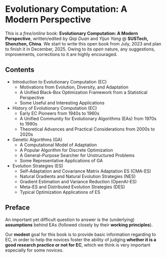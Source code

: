 # Evolutionary Computation: A Modern Perspective

This is a *free/online* book: **Evolutionary Computation: A Modern Perspective**, written/edited by *Qiqi Duan* and *Yijun Yang* @ **SUSTech, Shenzhen, China**. We start to write this open book from July, 2023 and plan to finish it in December, 2025. Owing to its *open* nature, any suggestions, improvements, corrections to it are highly encouraged.

## Contents

* Introduction to Evolutionary Computation (EC)
  * Motivations from Evolution, Diversity, and Adaptation
  * A Unified Black-Box Optimization Framework from a Statistical Perspective
  * Some Useful and Interesting Applications
* History of Evolutionary Computation (EC)
  * Early EC Pioneers from 1940s to 1960s
  * A Unified Community for Evolutionary Algorithms (EAs) from 1970s to 1990s
  * Theoretical Advances and Practical Considerations from 2000s to 2020s
* Genetic Algorithms (GA)
  * A Computational Model of Adaptation
  * A Popular Algorithm for Discrete Optimization 
  * A General-Purpose Searcher for Unstructured Problems
  * Some Representative Applications of GA
* Evolution Strategies (ES)
  * Self-Adaptation and Covariance Matrix Adaptation ES (CMA-ES)
  * Natural Gradients and Natural Evolution Strategies (NES)
  * Gradient Estimation and Variance Reduction (OpenAI-ES)
  * Meta-ES and Distributed Evolution Strategies (DES)
  * Typical Optimization Applications of ES

## Preface

An important yet difficult question to answer is the (underlying) **assumptions** behind EAs (followed closely by their **working principles**).

Our **modest** goal for this book is to provide basic information regarding to EC, in order to help the novices foster the ability of judging **whether it is a good research practice or not for EC**, which we think is very important especially for some novices.
